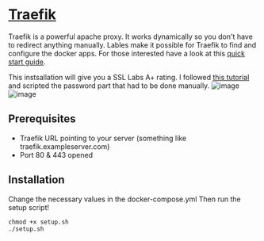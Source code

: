 # [Traefik](https://github.com/traefik/traefik)

Traefik is a powerful apache proxy. It works dynamically so you don't have to redirect anything manually.
Lables make it possible for Traefik to find and configure the docker apps.
For those interested have a look at this [quick start guide](https://doc.traefik.io/traefik/getting-started/quick-start/).

This instsallation will give you a SSL Labs A+ rating.
I followed [this tutorial](https://goneuland.de/traefik-v2-reverse-proxy-fuer-docker-unter-debian-10-einrichten/) and scripted the password part that had to be done manually.
![image](https://user-images.githubusercontent.com/31454341/130650582-156c26ec-a3df-4509-87e1-2ce8e91b9130.png)
![image](https://user-images.githubusercontent.com/31454341/130647630-ec598a55-07a6-43ca-a6e6-3f75ace61c40.png)

## Prerequisites

* Traefik URL pointing to your server (something like traefik.exampleserver.com)
* Port 80 & 443 opened

## Installation

Change the necessary values in the docker-compose.yml
Then run the setup script!
```
chmod +x setup.sh
./setup.sh
```
